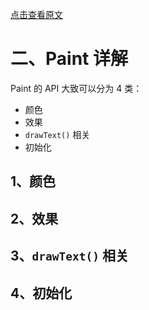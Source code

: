 [点击查看原文](https://hencoder.com/ui-1-2/)

# 二、Paint 详解

Paint 的 API 大致可以分为 4 类：

* 颜色
* 效果
* `drawText()` 相关
* 初始化

## 1、颜色







## 2、效果

## 3、`drawText()` 相关

## 4、初始化
